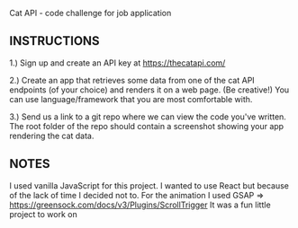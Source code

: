 Cat API - code challenge for job application

INSTRUCTIONS
---
1.) Sign up and create an API key at https://thecatapi.com/

2.) Create an app that retrieves some data from one of the cat API endpoints (of your choice) and renders it on a web page. (Be creative!) You can use language/framework that you are most comfortable with.

3.) Send us a link to a git repo where we can view the code you've written. The root folder of the repo should contain a screenshot showing your app rendering the cat data.

NOTES
---
I used vanilla JavaScript for this project. I wanted to use React but because of the lack of time I decided not to. For the animation I used GSAP => https://greensock.com/docs/v3/Plugins/ScrollTrigger It was a fun little project to work on
